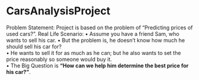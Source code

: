 # CarsAnalysisProject
Problem Statement:   Project is based on the problem of “Predicting prices of used cars?”. 
Real Life Scenario:
  • Assume you have a friend Sam, who wants to sell his car. 
  • But the problem is, he doesn’t know how much he should sell his car for?      
  • He wants to sell it for as much as he can; but he also wants to set the price reasonably so  someone would buy it.  
  • The Big Question is <b>“How can we help him determine the best price for his car?”</b>.
